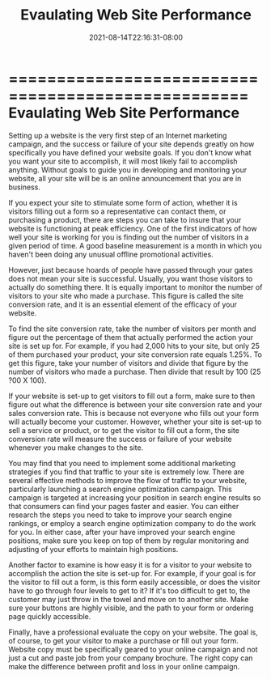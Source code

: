 ﻿---
title: "Evaulating Web Site Performance"
date: 2021-08-14T22:16:31-08:00
description: "10 search engine articles Tips for Web Success"
featured_image: "/images/10 search engine articles.jpg"
tags: ["10 search engine articles"]
---

===================================================
Evaulating Web Site Performance
===================================================

Setting up a website is the very first step of an Internet
marketing campaign, and the success or failure of your site
depends greatly on how specifically you have defined your
website goals. If you don't know what you want your site to
accomplish, it will most likely fail to accomplish
anything. Without goals to guide you in developing and
monitoring your website, all your site will be is an online
announcement that you are in business.

If you expect your site to stimulate some form of action,
whether it is visitors filling out a form so a
representative can contact them, or purchasing a product,
there are steps you can take to insure that your website is
functioning at peak efficiency. One of the first indicators
of how well your site is working for you is finding out the
number of visitors in a given period of time. A good
baseline measurement is a month in which you haven't been
doing any unusual offline promotional activities.

However, just because hoards of people have passed through
your gates does not mean your site is successful. Usually,
you want those visitors to actually do something there. It
is equally important to monitor the number of visitors to
your site who made a purchase. This figure is called the
site conversion rate, and it is an essential element of the
efficacy of your website.

To find the site conversion rate, take the number of
visitors per month and figure out the percentage of them
that actually performed the action your site is set up for.
For example, if you had 2,000 hits to your site, but only
25 of them purchased your product, your site conversion
rate equals 1.25%. To get this figure, take your number of
visitors and divide that figure by the number of visitors
who made a purchase. Then divide that result by 100 (25 ?00 X 100).

If your website is set-up to get visitors to fill out a
form, make sure to then figure out what the difference is
between your site conversion rate and your sales conversion
rate. This is because not everyone who fills out your form
will actually become your customer. However, whether your
site is set-up to sell a service or product, or to get the
visitor to fill out a form, the site conversion rate will
measure the success or failure of your website whenever you
make changes to the site.

You may find that you need to implement some additional
marketing strategies if you find that traffic to your site
is extremely low. There are several effective methods to
improve the flow of traffic to your website, particularly
launching a search engine optimization campaign. This
campaign is targeted at increasing your position in search
engine results so that consumers can find your pages faster
and easier. You can either research the steps you need to
take to improve your search engine rankings, or employ a
search engine optimization company to do the work for you.
In either case, after your have improved your search engine
positions, make sure you keep on top of them by regular
monitoring and adjusting of your efforts to maintain high
positions.

Another factor to examine is how easy it is for a visitor
to your website to accomplish the action the site is set-up
for. For example, if your goal is for the visitor to fill
out a form, is this form easily accessible, or does the
visitor have to go through four levels to get to it? If
it's too difficult to get to, the customer may just throw
in the towel and move on to another site. Make sure your
buttons are highly visible, and the path to your form or
ordering page quickly accessible.

Finally, have a professional evaluate the copy on your
website. The goal is, of course, to get your visitor to
make a purchase or fill out your form. Website copy must be
specifically geared to your online campaign and not just a
cut and paste job from your company brochure. The right
copy can make the difference between profit and loss in
your online campaign.
